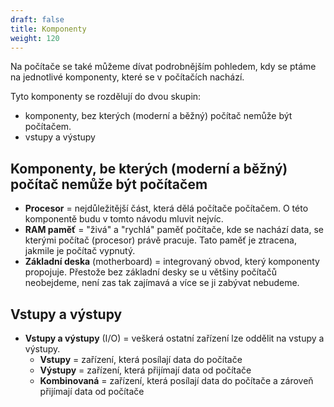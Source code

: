 ```yaml
---
draft: false
title: Komponenty
weight: 120
---
```


Na počítače se také můžeme dívat podrobnějším pohledem, kdy se ptáme na jednotlivé komponenty, které se v počítačích nachází.

Tyto komponenty se rozdělují do dvou skupin:
- komponenty, bez kterých (moderní a běžný) počítač nemůže být počítačem.
- vstupy a výstupy

## Komponenty, be kterých (moderní a běžný) počítač nemůže být počítačem

- **Procesor** = nejdůležitější část, která dělá počítače počítačem. O této komponentě budu v tomto návodu mluvit nejvíc.
- **RAM paměť** = "živá" a "rychlá" paměť počítače, kde se nachází data, se kterými počítač (procesor) právě pracuje. Tato paměť je ztracena, jakmile je počítač vypnutý.
- **Základní deska** (motherboard) = integrovaný obvod, který komponenty propojuje. Přestože bez základní desky se u většiny počítačů neobejdeme, není zas tak zajímavá a více se ji zabývat nebudeme.

## Vstupy a výstupy

- **Vstupy a výstupy** (I/O) = veškerá ostatní zařízení lze oddělit na vstupy a výstupy.
  - **Vstupy** = zařízení, která posílají data do počítače
  - **Výstupy** = zařízení, která přijímají data od počítače
  - **Kombinovaná** = zařízení, která posílají data do počítače a zároveň přijímají data od počítače

